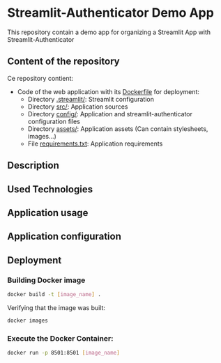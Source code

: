 # Streamlit-Authenticator Demo App

This repository contain a demo app for organizing a Streamlit App with Streamlit-Authenticator

## Content of the repository

Ce repository contient:
- Code of the web application with its [Dockerfile](./Dockerfile) for deployment:
    - Directory [.streamlit/](./.streamlit/): Streamlit configuration
    - Directory [src/](./src/): Application sources
    - Directory [config/](./config/): Application and streamlit-authenticator configuration files
    - Directory [assets/](./assets/): Application assets (Can contain stylesheets, images...)
    - File [requirements.txt](./requirements.txt): Application requirements

## Description

## Used Technologies

## Application usage

## Application configuration

## Deployment

### Building Docker image
```sh
docker build -t [image_name] .
```
Verifying that the image was built:
```sh
docker images
```

### Execute the Docker Container:
```sh
docker run -p 8501:8501 [image_name]
```